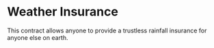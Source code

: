 # Weather Insurance
This contract allows anyone to provide a trustless rainfall insurance for anyone else on earth.
